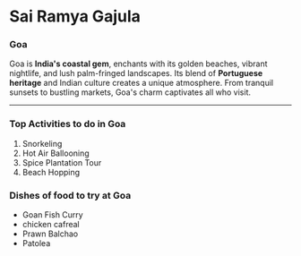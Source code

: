 # Sai Ramya Gajula
### Goa

 Goa is **India's coastal gem**, enchants with its golden beaches, vibrant nightlife, and lush palm-fringed landscapes. Its blend of **Portuguese heritage** and Indian culture creates a unique atmosphere. From tranquil sunsets to bustling markets, Goa's charm captivates all who visit.

---

### Top Activities to do in Goa

1. Snorkeling
2. Hot Air Ballooning
3. Spice Plantation Tour
4. Beach Hopping

### Dishes of food to try at Goa

* Goan Fish Curry
* chicken cafreal
* Prawn Balchao
* Patolea

